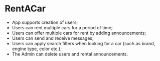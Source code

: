 # RentACar

- App supports creation of users;
- Users can rent multiple cars for a period of time;
- Users can offer multiple cars for rent by adding announcements;
- Users can send and receive messages;
- Users can apply search filters when looking for a car (such as brand, engine type, color etc.);
- The Admin can delete users and rental announcements.
